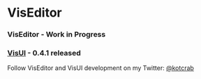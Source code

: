 VisEditor
=========

### VisEditor - Work in Progress
### [VisUI](https://github.com/kotcrab/VisEditor/wiki/VisUI) - 0.4.1 released

Follow VisEditor and VisUI development on my Twitter: [@kotcrab](https://twitter.com/kotcrab)
